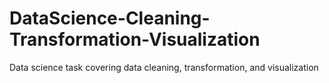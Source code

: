 # DataScience-Cleaning-Transformation-Visualization
Data science task covering data cleaning, transformation, and visualization
